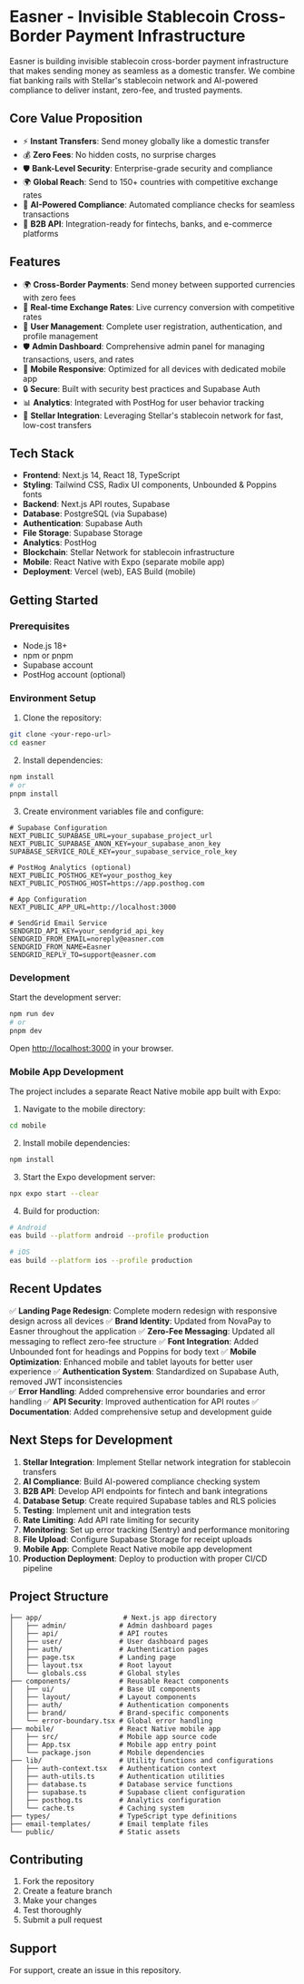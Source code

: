 # Easner - Invisible Stablecoin Cross-Border Payment Infrastructure

Easner is building invisible stablecoin cross-border payment infrastructure that makes sending money as seamless as a domestic transfer. We combine fiat banking rails with Stellar's stablecoin network and AI-powered compliance to deliver instant, zero-fee, and trusted payments.

## Core Value Proposition

- ⚡ **Instant Transfers**: Send money globally like a domestic transfer
- 💰 **Zero Fees**: No hidden costs, no surprise charges
- 🛡️ **Bank-Level Security**: Enterprise-grade security and compliance
- 🌍 **Global Reach**: Send to 150+ countries with competitive exchange rates
- 🤖 **AI-Powered Compliance**: Automated compliance checks for seamless transactions
- 🏦 **B2B API**: Integration-ready for fintechs, banks, and e-commerce platforms

## Features

- 🌍 **Cross-Border Payments**: Send money between supported currencies with zero fees
- 💱 **Real-time Exchange Rates**: Live currency conversion with competitive rates
- 👥 **User Management**: Complete user registration, authentication, and profile management
- 🛡️ **Admin Dashboard**: Comprehensive admin panel for managing transactions, users, and rates
- 📱 **Mobile Responsive**: Optimized for all devices with dedicated mobile app
- 🔒 **Secure**: Built with security best practices and Supabase Auth
- 📊 **Analytics**: Integrated with PostHog for user behavior tracking
- 🚀 **Stellar Integration**: Leveraging Stellar's stablecoin network for fast, low-cost transfers

## Tech Stack

- **Frontend**: Next.js 14, React 18, TypeScript
- **Styling**: Tailwind CSS, Radix UI components, Unbounded & Poppins fonts
- **Backend**: Next.js API routes, Supabase
- **Database**: PostgreSQL (via Supabase)
- **Authentication**: Supabase Auth
- **File Storage**: Supabase Storage
- **Analytics**: PostHog
- **Blockchain**: Stellar Network for stablecoin infrastructure
- **Mobile**: React Native with Expo (separate mobile app)
- **Deployment**: Vercel (web), EAS Build (mobile)

## Getting Started

### Prerequisites

- Node.js 18+ 
- npm or pnpm
- Supabase account
- PostHog account (optional)

### Environment Setup

1. Clone the repository:
```bash
git clone <your-repo-url>
cd easner
```

2. Install dependencies:
```bash
npm install
# or
pnpm install
```

3. Create environment variables file and configure:
```env
# Supabase Configuration
NEXT_PUBLIC_SUPABASE_URL=your_supabase_project_url
NEXT_PUBLIC_SUPABASE_ANON_KEY=your_supabase_anon_key
SUPABASE_SERVICE_ROLE_KEY=your_supabase_service_role_key

# PostHog Analytics (optional)
NEXT_PUBLIC_POSTHOG_KEY=your_posthog_key
NEXT_PUBLIC_POSTHOG_HOST=https://app.posthog.com

# App Configuration
NEXT_PUBLIC_APP_URL=http://localhost:3000

# SendGrid Email Service
SENDGRID_API_KEY=your_sendgrid_api_key
SENDGRID_FROM_EMAIL=noreply@easner.com
SENDGRID_FROM_NAME=Easner
SENDGRID_REPLY_TO=support@easner.com
```

### Development

Start the development server:
```bash
npm run dev
# or
pnpm dev
```

Open [http://localhost:3000](http://localhost:3000) in your browser.

### Mobile App Development

The project includes a separate React Native mobile app built with Expo:

1. Navigate to the mobile directory:
```bash
cd mobile
```

2. Install mobile dependencies:
```bash
npm install
```

3. Start the Expo development server:
```bash
npx expo start --clear
```

4. Build for production:
```bash
# Android
eas build --platform android --profile production

# iOS  
eas build --platform ios --profile production
```

## Recent Updates

✅ **Landing Page Redesign**: Complete modern redesign with responsive design across all devices
✅ **Brand Identity**: Updated from NovaPay to Easner throughout the application
✅ **Zero-Fee Messaging**: Updated all messaging to reflect zero-fee structure
✅ **Font Integration**: Added Unbounded font for headings and Poppins for body text
✅ **Mobile Optimization**: Enhanced mobile and tablet layouts for better user experience
✅ **Authentication System**: Standardized on Supabase Auth, removed JWT inconsistencies  
✅ **Error Handling**: Added comprehensive error boundaries and error handling
✅ **API Security**: Improved authentication for API routes
✅ **Documentation**: Added comprehensive setup and development guide

## Next Steps for Development

1. **Stellar Integration**: Implement Stellar network integration for stablecoin transfers
2. **AI Compliance**: Build AI-powered compliance checking system
3. **B2B API**: Develop API endpoints for fintech and bank integrations
4. **Database Setup**: Create required Supabase tables and RLS policies
5. **Testing**: Implement unit and integration tests
6. **Rate Limiting**: Add API rate limiting for security
7. **Monitoring**: Set up error tracking (Sentry) and performance monitoring
8. **File Upload**: Configure Supabase Storage for receipt uploads
9. **Mobile App**: Complete React Native mobile app development
10. **Production Deployment**: Deploy to production with proper CI/CD pipeline

## Project Structure

```
├── app/                    # Next.js app directory
│   ├── admin/             # Admin dashboard pages
│   ├── api/               # API routes
│   ├── user/              # User dashboard pages
│   ├── auth/              # Authentication pages
│   ├── page.tsx           # Landing page
│   ├── layout.tsx         # Root layout
│   └── globals.css        # Global styles
├── components/            # Reusable React components
│   ├── ui/                # Base UI components
│   ├── layout/            # Layout components
│   ├── auth/              # Authentication components
│   ├── brand/             # Brand-specific components
│   └── error-boundary.tsx # Global error handling
├── mobile/                # React Native mobile app
│   ├── src/               # Mobile app source code
│   ├── App.tsx            # Mobile app entry point
│   └── package.json       # Mobile dependencies
├── lib/                   # Utility functions and configurations
│   ├── auth-context.tsx   # Authentication context
│   ├── auth-utils.ts      # Authentication utilities
│   ├── database.ts        # Database service functions
│   ├── supabase.ts        # Supabase client configuration
│   ├── posthog.ts         # Analytics configuration
│   └── cache.ts           # Caching system
├── types/                 # TypeScript type definitions
├── email-templates/       # Email template files
└── public/                # Static assets
```

## Contributing

1. Fork the repository
2. Create a feature branch
3. Make your changes
4. Test thoroughly
5. Submit a pull request

## Support

For support, create an issue in this repository.